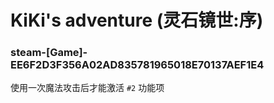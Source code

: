 # KiKi's adventure (灵石镜世:序)

### steam-[Game]-EE6F2D3F356A02AD835781965018E70137AEF1E4
使用一次魔法攻击后才能激活 `#2` 功能项